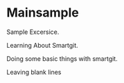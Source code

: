 # Mainsample
Sample Excersice.

Learning About Smartgit.

Doing some basic things with smartgit.

Leaving blank lines
